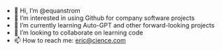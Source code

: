 - 👋 Hi, I’m @equanstrom
- 👀 I’m interested in using Github for company software projects
- 🌱 I’m currently learning Auto-GPT and other forward-looking projects
- 💞️ I’m looking to collaborate on learning code
- 📫 How to reach me: eric@cience.com 

<!---
equanstrom/equanstrom is a ✨ special ✨ repository because its `README.md` (this file) appears on your GitHub profile.
You can click the Preview link to take a look at your changes.
--->
